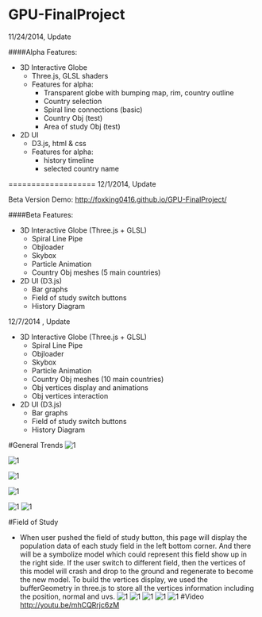 GPU-FinalProject
================
11/24/2014, Update

####Alpha Features:

* 3D Interactive Globe
  - Three.js, GLSL shaders
  - Features for alpha: 
    - Transparent globe with bumping map, rim, country outline
    - Country selection
    - Spiral line connections (basic)
    - Country Obj (test)
    - Area of study Obj (test)
* 2D UI
  - D3.js, html & css
  - Features for alpha:
    - history timeline
    - selected country name

===================
12/1/2014, Update

Beta Version Demo: http://foxking0416.github.io/GPU-FinalProject/

####Beta Features:
* 3D Interactive Globe (Three.js + GLSL)
  - Spiral Line Pipe
  - Objloader
  - Skybox
  - Particle Animation
  - Country Obj meshes (5 main countries)
* 2D UI (D3.js)
  - Bar graphs
  - Field of study switch buttons
  - History Diagram

12/7/2014 , Update
* 3D Interactive Globe (Three.js + GLSL)
  - Spiral Line Pipe
  - Objloader
  - Skybox
  - Particle Animation
  - Country Obj meshes (10 main countries)
  - Obj vertices display and animations
  - Obj vertices interaction
* 2D UI (D3.js)
  - Bar graphs
  - Field of study switch buttons
  - History Diagram

#General Trends
![1](images/Readme1.png)

![1](images/Readme2.png)

![1](images/Readme3.png)

![1](images/Readme4.png)

![1](images/Readme5.png)
![1](images/Readme6.png)

#Field of Study
* When user pushed the field of study button, this page will display the population data of each study field in the left bottom corner. 
And there will be a symbolize model which could represent this field show up in the right side. If the user switch to different field, 
then the vertices of this model will crash and drop to the ground and regenerate to become the new model. To build the vertices display, 
we used the bufferGeometry in three.js to store all the vertices information including the position, normal and uvs.
![1](images/Readme7.png)
![1](images/Readme8.png)
![1](images/Readme9.png)
![1](images/Readme10.png)
![1](images/Readme11.png)
#Video
http://youtu.be/mhCQRrjc6zM
